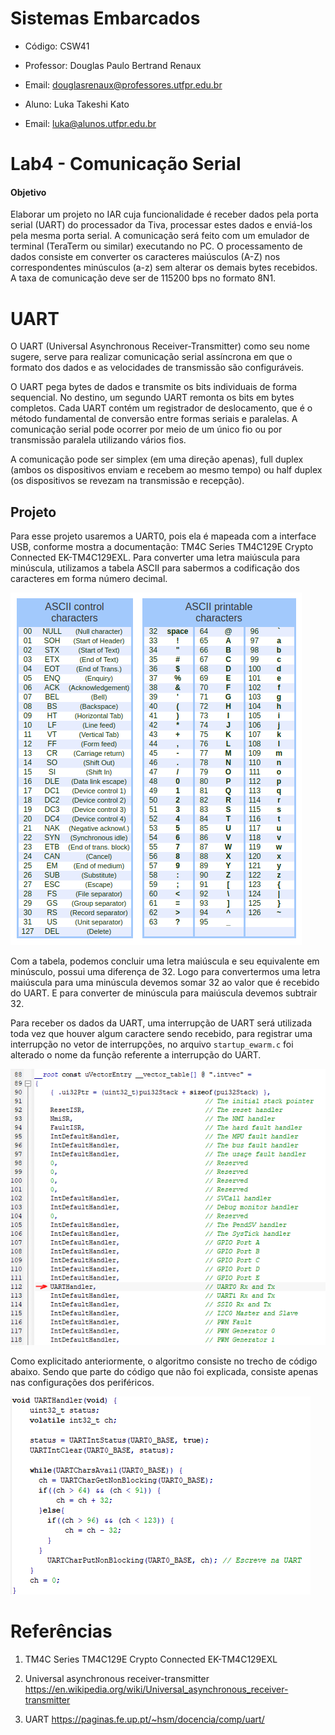 # Sistemas Embarcados

- Código: CSW41
- Professor: Douglas Paulo Bertrand Renaux
- Email: douglasrenaux@professores.utfpr.edu.br

- Aluno: Luka Takeshi Kato
- Email: luka@alunos.utfpr.edu.br


# Lab4 - Comunicação Serial
#### Objetivo
Elaborar um projeto no IAR cuja funcionalidade é receber dados pela porta serial (UART) do processador da Tiva, processar estes dados e enviá-los pela mesma porta serial.
A comunicação será feito com um emulador de terminal (TeraTerm ou similar) executando no PC.
O processamento de dados consiste em converter os caracteres maiúsculos (A-Z) nos correspondentes minúsculos (a-z) sem alterar os demais bytes recebidos.
A taxa de comunicação deve ser de 115200 bps no formato 8N1.

# UART
O UART (Universal Asynchronous Receiver-Transmitter) como seu nome sugere, serve para realizar comunicação serial assíncrona em que o formato dos dados e as velocidades de transmissão são configuráveis.

O UART pega bytes de dados e transmite os bits individuais de forma sequencial. No destino, um segundo UART remonta os bits em bytes completos. Cada UART contém um registrador de deslocamento, que é o método fundamental de conversão entre formas seriais e paralelas. A comunicação serial pode ocorrer por meio de um único fio ou por transmissão paralela utilizando vários fios.

A comunicação pode ser simplex (em uma direção apenas), full duplex (ambos os dispositivos enviam e recebem ao mesmo tempo) ou half duplex (os dispositivos se revezam na transmissão e recepção).

## Projeto

Para esse projeto usaremos a UART0, pois ela é mapeada com a interface USB, conforme mostra a documentação: TM4C Series TM4C129E Crypto Connected EK-TM4C129EXL.
Para converter uma letra maiúscula para minúscula, utilizamos a tabela ASCII para sabermos a codificação dos caracteres em forma  número decimal.

![ASCII](https://github.com/lukaltk/lukaltk_CSW41/blob/c3e28ae202649a0a478da7aa412af5682e9484bc/Lab4/screenshots/ascii-7bits-v2.png)

Com a tabela, podemos concluir uma letra maiúscula e seu equivalente em minúsculo, possui uma diferença de 32. Logo para convertermos uma letra maiúscula para uma minúscula devemos somar 32 ao valor que é recebido do UART. E para converter de minúscula para maiúscula devemos subtrair 32.

Para receber os dados da UART, uma interrupção de UART será utilizada toda vez que houver algum caractere sendo recebido, para registrar uma interrupção no vetor de interrupções, no arquivo `startup_ewarm.c`  foi alterado o nome da função referente a interrupção do UART.

![UARTHandler](https://github.com/lukaltk/lukaltk_CSW41/blob/c3e28ae202649a0a478da7aa412af5682e9484bc/Lab4/screenshots/UARTHandler.PNG)

Como explicitado anteriormente, o algoritmo consiste no trecho de código abaixo. Sendo que parte do código que não foi explicada, consiste apenas nas configurações dos periféricos.

![UARTConverter](https://github.com/lukaltk/lukaltk_CSW41/blob/c3e28ae202649a0a478da7aa412af5682e9484bc/Lab4/screenshots/UARTConverter.PNG)

# Referências

1. TM4C Series TM4C129E Crypto Connected EK-TM4C129EXL

2. Universal asynchronous receiver-transmitter https://en.wikipedia.org/wiki/Universal_asynchronous_receiver-transmitter

3. UART https://paginas.fe.up.pt/~hsm/docencia/comp/uart/
